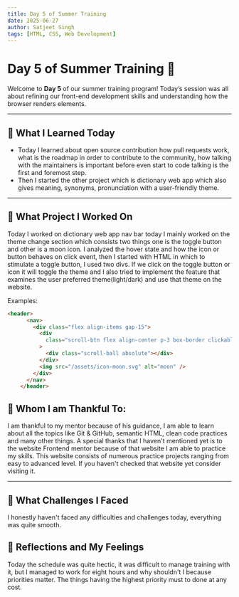 ```yaml
---
title: Day 5 of Summer Training
date: 2025-06-27
author: Satjeet Singh
tags: [HTML, CSS, Web Development]
---
```


# Day 5 of Summer Training 🚀

Welcome to **Day 5** of our summer training program! Today’s session was all about refining our front-end development skills and understanding how the browser renders elements.

---

## 🔖 What I Learned Today

- Today I learned about open source contribution how pull requests work, what is the roadmap in order to contribute to the community, how talking with the maintainers is important before even start to code talking is the first and foremost step.
- Then I started the other project which is dictionary web app which also gives meaning, synonyms, pronunciation with a user-friendly theme.

---

## 📁 What Project I Worked On

Today I worked on dictionary web app nav bar today I mainly worked on the theme change section which consists two things one is the toggle button and other is a moon icon. I analyzed the hover state and how the icon or button behaves on click event, then I started with HTML
in which to stimulate a toggle button, I used two divs. If we click on the toggle button or icon it will toggle the theme and I also tried to implement the feature that examines the user preferred theme(light/dark) and use that theme on the website.

Examples:
```html
<header>
      <nav>
        <div class="flex align-items gap-15">
          <div
            class="scroll-btn flex align-center p-3 box-border clickable relative"
          >
            <div class="scroll-ball absolute"></div>
          </div>
          <img src="/assets/icon-moon.svg" alt="moon" />
        </div>
      </nav>
    </header>
```

## 🙏 Whom I am Thankful To:

I am thankful to my mentor because of his guidance, I am able to learn about all the topics like Git & GitHub, semantic HTML, clean code practices and many other things. A special thanks that I haven't mentioned yet is to the website Frontend mentor because of that website I am able to practice my skills. This website consists of numerous practice projects ranging from easy to advanced level. If you haven't checked that website yet consider visiting it.

---

## 🚀 What Challenges I Faced

I honestly haven't faced any difficulties and challenges today, everything was quite smooth.

## 💭 Reflections and My Feelings

Today the schedule was quite hectic, it was difficult to manage training with it, but I managed to work for eight hours and why shouldn't I because priorities matter. The things having the highest priority must to done at any cost.
